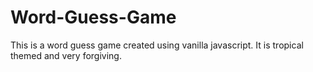 # Word-Guess-Game

This is a word guess game created using vanilla javascript.  It is tropical themed and very forgiving.